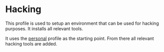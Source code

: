 # Hacking
This profile is used to setup an environment that can be used for hacking purposes. It installs all relevant tools.

It uses the [personal](../personal/readme.md) profile as the starting point. From there all relevant hacking tools are added.
